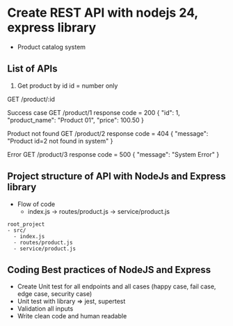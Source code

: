 # Create REST API with nodejs 24, express library
* Product catalog system

## List of APIs
1. Get product by id
id = number only

GET /product/:id

Success case 
GET /product/1
response code = 200
{
    "id": 1,
    "product_name": "Product 01",
    "price": 100.50
}

Product not found
GET /product/2
response code = 404
{
    "message": "Product id=2 not found in system"
}

Error
GET /product/3
response code = 500
{
    "message": "System Error"
}

## Project structure of API with NodeJs and Express library
* Flow of code
  * index.js -> routes/product.js -> service/product.js

```
root_project
- src/
  - index.js
  - routes/product.js
  - service/product.js
``` 

## Coding Best practices of NodeJS and Express
* Create Unit test for all endpoints and all cases (happy case, fail case, edge case, security case)
* Unit test with library => jest, supertest
* Validation all inputs
* Write clean code and human readable
